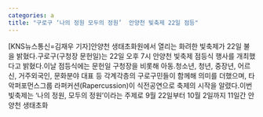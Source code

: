 ```yaml
---
categories: a
title: "구로구 ‘나의 정원 모두의 정원’  안양천 빛축제 22일 점등"
---
```

[KNS뉴스통신=김재우 기자]안양천 생태초화원에서 열리는 화려한 빛축제가 22일 불을 밝혔다.구로구(구청장 문헌일)는 22일 오후 7시 안양천 빛축제 점등식 행사를 개최했다고 밝혔다.이날 점등식에는 문헌일 구청장을 비롯해 아동․청소년, 청년, 중장년, 어르신, 거주외국인, 문화분야 대표 등 각계각층의 구로구민들이 함께해 의미를 더했으며, 타악퍼포먼스그룹 라퍼커션(Rapercussion)이 식전공연으로 축제의 시작을 알렸다.이번 빛축제는 ‘나의 정원, 모두의 정원’이라는 주제로 9월 22일부터 10월 2일까지 11일간 안양천 생태초화
